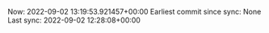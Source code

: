Now: 2022-09-02 13:19:53.921457+00:00 Earliest commit since sync: None Last sync: 2022-09-02 12:28:08+00:00
